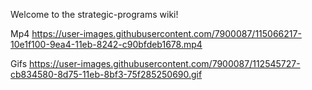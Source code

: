 Welcome to the strategic-programs wiki!

Mp4 https://user-images.githubusercontent.com/7900087/115066217-10e1f100-9ea4-11eb-8242-c90bfdeb1678.mp4

Gifs https://user-images.githubusercontent.com/7900087/112545727-cb834580-8d75-11eb-8bf3-75f285250690.gif
